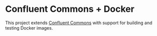 # Confluent Commons + Docker

This project extends [Confluent Commons](https://github.com/confluentinc/common) with support for building and testing Docker images.
